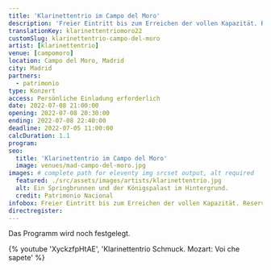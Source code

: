 ```yaml
---
title: 'Klarinettentrio im Campo del Moro'
description: 'Freier Eintritt bis zum Erreichen der vollen Kapazität. Reservierte Plätze nur mit persönlicher Einladung durch die Fundación Goethe.'
translationKey: klarinettentriomoro22
customSlug: klarinettentrio-campo-del-moro
artist: [klarinettentrio]
venue: [campomoro]
location: Campo del Moro, Madrid
city: Madrid
partners:
  - patrimonio
type: Konzert
access: Persönliche Einladung erforderlich
date: 2022-07-08 21:00:00
opening: 2022-07-08 20:30:00
ending: 2022-07-08 22:40:00
deadline: 2022-07-05 11:00:00
calcDuration: 1.1
program:
seo:
  title: 'Klarinettentrio im Campo del Moro'
  image: venues/mad-campo-del-moro.jpg
images: # complete path for eleventy img srcset output, alt required
  featured: ./src/assets/images/artists/klarinettentrio.jpg
  alt: Ein Springbrunnen und der Königspalast im Hintergrund.
  credit: Patrimonio Nacional
infobox: Freier Eintritt bis zum Erreichen der vollen Kapazität. Reservierte Plätze nur mit persönlicher Einladung durch die Fundación Goethe.
directregister:
---
```


Das Programm wird noch festgelegt.

{% youtube 'XyckzfpHtAE', 'Klarinettentrio Schmuck. Mozart: Voi che sapete' %}
